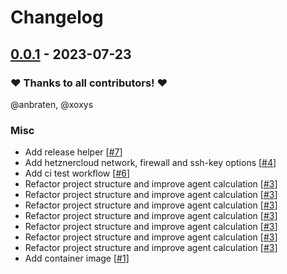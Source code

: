 # Changelog

## [0.0.1](https://github.com/woodpecker-ci/autoscaler/releases/tag/0.0.1) - 2023-07-23

### ❤️ Thanks to all contributors! ❤️

@anbraten, @xoxys

### Misc

- Add release helper [[#7](https://github.com/woodpecker-ci/autoscaler/pull/7)]
- Add hetznercloud network, firewall and ssh-key options [[#4](https://github.com/woodpecker-ci/autoscaler/pull/4)]
- Add ci test workflow [[#6](https://github.com/woodpecker-ci/autoscaler/pull/6)]
- Refactor project structure and improve agent calculation [[#3](https://github.com/woodpecker-ci/autoscaler/pull/3)]
- Refactor project structure and improve agent calculation [[#3](https://github.com/woodpecker-ci/autoscaler/pull/3)]
- Refactor project structure and improve agent calculation [[#3](https://github.com/woodpecker-ci/autoscaler/pull/3)]
- Refactor project structure and improve agent calculation [[#3](https://github.com/woodpecker-ci/autoscaler/pull/3)]
- Refactor project structure and improve agent calculation [[#3](https://github.com/woodpecker-ci/autoscaler/pull/3)]
- Refactor project structure and improve agent calculation [[#3](https://github.com/woodpecker-ci/autoscaler/pull/3)]
- Refactor project structure and improve agent calculation [[#3](https://github.com/woodpecker-ci/autoscaler/pull/3)]
- Add container image [[#1](https://github.com/woodpecker-ci/autoscaler/pull/1)]
